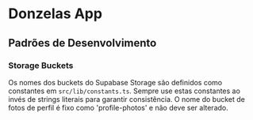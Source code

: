 # Donzelas App

## Padrões de Desenvolvimento

### Storage Buckets
Os nomes dos buckets do Supabase Storage são definidos como constantes em `src/lib/constants.ts`.
Sempre use estas constantes ao invés de strings literais para garantir consistência.
O nome do bucket de fotos de perfil é fixo como 'profile-photos' e não deve ser alterado. 